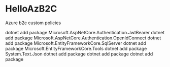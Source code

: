 # HelloAzB2C
Azure b2c custom policies

dotnet add package Microsoft.AspNetCore.Authentication.JwtBearer
dotnet add package Microsoft.AspNetCore.Authentication.OpenIdConnect
dotnet add package Microsoft.EntityFrameworkCore.SqlServer
dotnet add package Microsoft.EntityFrameworkCore.Tools
dotnet add package System.Text.Json
dotnet add package 
dotnet add package 
dotnet add package 